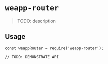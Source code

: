# `weapp-router`

> TODO: description

## Usage

```
const weappRouter = require('weapp-router');

// TODO: DEMONSTRATE API
```
